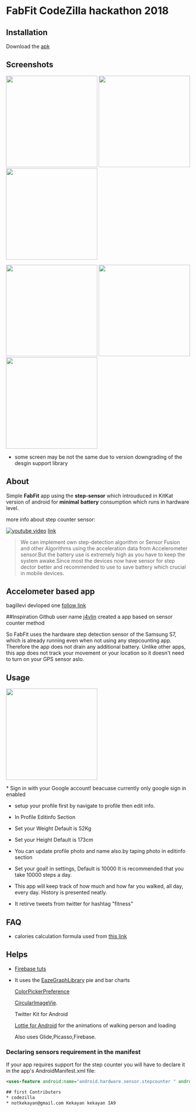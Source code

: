 # FabFit CodeZilla hackathon 2018

## Installation

Download the [apk](https://github.com/codezilla2018/FabFit/blob/master/demo%20apk/app.apk) 
## Screenshots
<p float="left">
  <img src="https://github.com/kekayan/FabFit/raw/master/screenshots/steps.png" width="250" />
  <img src="https://github.com/kekayan/FabFit/raw/master/screenshots/tweets.png" width="250" /> 
  <img src="https://github.com/kekayan/FabFit/raw/master/screenshots/histroy.png" width="250" />
</p>
<p float="left">
  <img src="https://github.com/kekayan/FabFit/raw/master/screenshots/editprofile.png" width="250" />
  <img src="https://github.com/kekayan/FabFit/raw/master/screenshots/profile.png" width="250" /> 
  <img src="https://github.com/kekayan/FabFit/raw/master/screenshots/settings.png" width="250" />
</p>

* some screen may be not the same due to version downgrading of the desgin support library
## About 
Simple 	**FabFit** app using the 	**step-sensor**  which introuduced in KitKat version of android for 	**minimal** **battery** consumption which runs in hardware level.

more info about step counter sensor: 

[![youtube video](https://img.youtube.com/vi/yv9jskPvLUc/mqdefault.jpg)](http://www.youtube.com/watch?v=yv9jskPvLUc)
[link](https://www.youtube.com/watch?v=yv9jskPvLUc)
>We can implement  own step-detection algorithm or  Sensor Fusion and other Algorithms using the acceleration data from Accelerometer sensor.But the battery use is extremely high as you have to keep the system awake.Since most the devices now have sensor for step dector better and recommended to use to save battery which crucial in mobile devices.
## Accelometer based app
bagillevi devloped one [follow link](https://github.com/bagilevi/android-pedometer)

##Inspiration
Github user name [j4vlin](https://github.com/j4velin) created a app based on sensor counter method

So FabFit uses the hardware step detection sensor of the Samsung S7, which is already running even when not using any stepcounting app. Therefore the app does not drain any additional battery. Unlike other apps, this app does not track your movement or your location so it doesn't need to turn on your GPS sensor aslo.

## Usage

<p><img src="https://github.com/kekayan/FabFit/raw/master/screenshots/login.png" width="250" /></p>
  * Sign in with your Google account!
beacuase currently only google sign in enabled

* setup your profile first by navigate to profile then edit info.
* In Profile Editinfo Section
 * Set your Weight Default is 52Kg

 * Set your Height Default is 173cm
 * You can update profile photo and name also.by taping photo in editinfo section

* Set your goal! in settings, Default is 10000 It is recommended that you take 10000 steps a day.

* This app will keep track of how much and how far you walked, all day, every day. History is presented neatly.
* It retirve tweets from twitter for hashtag "fitness"

## FAQ
* calories calculation formula used from [this link](https://fitness.stackexchange.com/a/25500)

## Helps
* [Firebase tuts](https://www.firebase.com/docs/android/guide/saving-data.html)

* It uses the 
   [EazeGraphLibrary](https://github.com/blackfizz/EazeGraph)  pie and bar charts

   [ColorPickerPreference](https://github.com/attenzione/android-ColorPickerPreference)

   [CircularImageVie](https://github.com/lopspower/CircularImageView).

   Twitter Kit for Android 

   [Lottie for Android](https://github.com/airbnb/lottie-android) for the animations of walking person and loading 

   Also uses Glide,Picasso,Firebase.


### Declaring sensors requirement in the manifest
If your app requires support for the step counter you will have to declare it in the app's AndroidManifest.xml file:
```xml
<uses-feature android:name="android.hardware.sensor.stepcounter " android:required="true"/>

## first Contributers
* codezilla 
* notkekayan@gmail.com Kekayan kekayan IA9 
